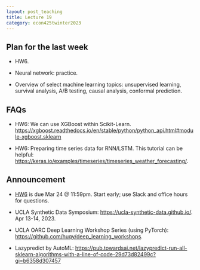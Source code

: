 ```yaml
---
layout: post_teaching
title: Lecture 19
category: econ425twinter2023
---
```


## Plan for the last week

* HW6.

* Neural network: practice.

* Overview of select machine learning topics: unsupervised learning, survival analysis, A/B testing, causal analysis, conformal prediction.

## FAQs

* HW6: We can use XGBoost within Scikit-Learn. <https://xgboost.readthedocs.io/en/stable/python/python_api.html#module-xgboost.sklearn>

* HW6: Preparing time series data for RNN/LSTM. This tutorial can be helpful: <https://keras.io/examples/timeseries/timeseries_weather_forecasting/>.

## Announcement

* [HW6](https://ucla-econ-425t.github.io/2023winter/hw/hw6/hw6.html) is due Mar 24 @ 11:59pm. Start early; use Slack and office hours for questions. 

* UCLA Synthetic Data Symposium: <https://ucla-synthetic-data.github.io/>. Apr 13-14, 2023.

* UCLA OARC Deep Learning Workshop Series (using PyTorch): <https://github.com/huqy/deep_learning_workshops>.

* Lazypredict by AutoML: <https://pub.towardsai.net/lazypredict-run-all-sklearn-algorithms-with-a-line-of-code-29d73d82499c?gi=b6358d307457>